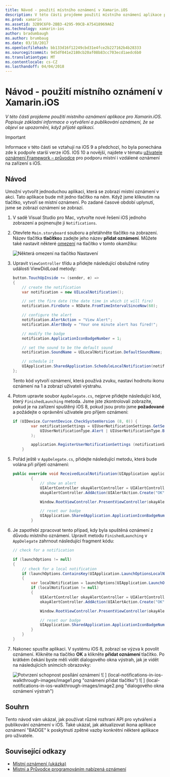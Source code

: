 ```yaml
---
title: Návod - použití místního oznámení v Xamarin.iOS
description: V této části projdeme použití místního oznámení aplikace pro Xamarin.iOS. Popisuje základní informace o vytváření a publikování oznámení, že se objeví se upozornění, když přijaté aplikací.
ms.prod: xamarin
ms.assetid: 32B9C6F0-2BB3-4295-99CB-A75418969A62
ms.technology: xamarin-ios
author: bradumbaugh
ms.author: brumbaug
ms.date: 03/18/2017
ms.openlocfilehash: bb133d16f12249cbd31e4fce2b227162b4b28333
ms.sourcegitcommit: 945df041e2180cb20af08b83cc703ecd1aedc6b0
ms.translationtype: MT
ms.contentlocale: cs-CZ
ms.lasthandoff: 04/04/2018
---
```

# <a name="walkthrough---using-local-notifications-in-xamarinios"></a>Návod - použití místního oznámení v Xamarin.iOS

_V této části projdeme použití místního oznámení aplikace pro Xamarin.iOS. Popisuje základní informace o vytváření a publikování oznámení, že se objeví se upozornění, když přijaté aplikací._

> [!IMPORTANT]
> Informace v této části se vztahují na iOS 9 a předchozí, ho byla ponechána zde k podpoře starší verze iOS. IOS 10 a novější, najdete v tématu [uživatele oznámení Framework – průvodce](~/ios/platform/user-notifications/index.md) pro podporu místní i vzdálené oznámení na zařízení s iOS.

## <a name="walkthrough"></a>Návod

Umožní vytvořit jednoduchou aplikaci, která se zobrazí místní oznámení v akci. Tato aplikace bude mít jedno tlačítko na něm. Když jsme kliknutím na tlačítko, vytvoří se místní oznámení. Po zadané časové období uplynutí, jsme se zobrazí oznámení se zobrazí.


1. V sadě Visual Studio pro Mac, vytvořte nové řešení iOS jednoho zobrazení a pojmenujte ji `Notifications`.
1. Otevřete `Main.storyboard` souboru a přetáhněte tlačítko na zobrazení. Název tlačítka **tlačítko**a zadejte jeho název **přidat oznámení**. Můžete také nastavit některé [omezení](~/ios/user-interface/designer/designer-auto-layout.md) na tlačítko v tomto okamžiku: 

    ![](local-notifications-in-ios-walkthrough-images/image3.png "Některá omezení na tlačítko Nastavení")
1. Upravit `ViewController` třídu a přidejte následující obslužné rutiny události ViewDidLoad metody:

    ```csharp
    button.TouchUpInside += (sender, e) =>
    {
        // create the notification
        var notification = new UILocalNotification();

        // set the fire date (the date time in which it will fire)
        notification.FireDate = NSDate.FromTimeIntervalSinceNow(60);

        // configure the alert
        notification.AlertAction = "View Alert";
        notification.AlertBody = "Your one minute alert has fired!";

        // modify the badge
        notification.ApplicationIconBadgeNumber = 1;

        // set the sound to be the default sound
        notification.SoundName = UILocalNotification.DefaultSoundName;

        // schedule it
        UIApplication.SharedApplication.ScheduleLocalNotification(notification);
    };
    ```

    Tento kód vytvoří oznámení, která používá zvuku, nastaví hodnotu ikonu oznámení na 1 a zobrazí uživateli výstrahu.

1. Potom upravte soubor `AppDelegate.cs`, nejprve přidejte následující kód, který `FinishedLaunching` metoda. Jsme jste zkontrolovali zobrazíte, pokud je na zařízení spuštěný iOS 8, pokud jsou proto jsme **požadované** a požádejte o oprávnění uživatele pro příjem oznámení:

    ```csharp
    if (UIDevice.CurrentDevice.CheckSystemVersion (8, 0)) {
            var notificationSettings = UIUserNotificationSettings.GetSettingsForTypes (
                UIUserNotificationType.Alert | UIUserNotificationType.Badge | UIUserNotificationType.Sound, null
            );

            application.RegisterUserNotificationSettings (notificationSettings);
        }
    ```

1. Pořád ještě v `AppDelegate.cs`, přidejte následující metodu, která bude volána při přijetí oznámení:

    ```csharp
    public override void ReceivedLocalNotification(UIApplication application, UILocalNotification notification)
            {
                // show an alert
                UIAlertController okayAlertController = UIAlertController.Create(notification.AlertAction, notification.AlertBody, UIAlertControllerStyle.Alert);
                okayAlertController.AddAction(UIAlertAction.Create("OK", UIAlertActionStyle.Default, null));

                Window.RootViewController.PresentViewController(okayAlertController, true, null);

                // reset our badge
                UIApplication.SharedApplication.ApplicationIconBadgeNumber = 0;
            }

    ```

1. Je zapotřebí zpracovat tento případ, kdy byla spuštěná oznámení z důvodu místního oznámení. Upravit metodu `FinishedLaunching` v `AppDelegate` zahrnout následující fragment kódu:


    ```csharp
    // check for a notification

    if (launchOptions != null)
    {
        // check for a local notification
        if (launchOptions.ContainsKey(UIApplication.LaunchOptionsLocalNotificationKey))
        {
            var localNotification = launchOptions[UIApplication.LaunchOptionsLocalNotificationKey] as UILocalNotification;
            if (localNotification != null)
            {
                UIAlertController okayAlertController = UIAlertController.Create(localNotification.AlertAction, localNotification.AlertBody, UIAlertControllerStyle.Alert);
                okayAlertController.AddAction(UIAlertAction.Create("OK", UIAlertActionStyle.Default, null));

                Window.RootViewController.PresentViewController(okayAlertController, true, null);

                // reset our badge
                UIApplication.SharedApplication.ApplicationIconBadgeNumber = 0;
            }
        }
    }

    ```

1. Nakonec spusťte aplikaci. V systému iOS 8, zobrazí se výzva k povolit oznámení. Klikněte na tlačítko **OK** a klikněte **přidat oznámení** tlačítko. Po krátkém čekání byste měli vidět dialogového okna výstrah, jak je vidět na následujících snímcích obrazovky:

    ![](local-notifications-in-ios-walkthrough-images/image0.png "Potvrzení schopnost posílání oznámení") ![ ] (local-notifications-in-ios-walkthrough-images/image1.png "oznámení přidat tlačítko") ![ ] (local-notifications-in-ios-walkthrough-images/image2.png "dialogového okna oznámení výstrah")

## <a name="summary"></a>Souhrn

Tento návod vám ukázal, jak používat různé rozhraní API pro vytváření a publikování oznámení v iOS. Také ukázal, jak aktualizovat ikona aplikace oznámení "BADGE" k poskytnutí zpětné vazby konkrétní některé aplikace pro uživatele.


## <a name="related-links"></a>Související odkazy

- [Místní oznámení (ukázka)](https://developer.xamarin.com/samples/monotouch/LocalNotifications)
- [Místní a Průvodce programováním nabízená oznámení](https://developer.apple.com/library/prerelease/content/documentation/NetworkingInternet/Conceptual/RemoteNotificationsPG/)
